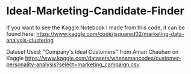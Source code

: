 # Ideal-Marketing-Candidate-Finder

If you want to see the Kaggle Notebook I made from this code, it can be found here: https://www.kaggle.com/code/jsquared02/marketing-data-analysis-clustering

Dataset Used: "Company's Ideal Customers" from Aman Chauhan on Kaggle https://www.kaggle.com/datasets/whenamancodes/customer-personality-analysis?select=marketing_campaign.csv



